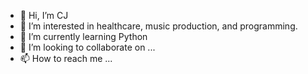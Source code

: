 - 👋 Hi, I’m CJ
- 👀 I’m interested in healthcare, music production, and programming. 
- 🌱 I’m currently learning Python
- 💞️ I’m looking to collaborate on ...
- 📫 How to reach me ...

<!---
cjwalker2294/cjwalker2294 is a ✨ special ✨ repository because its `README.md` (this file) appears on your GitHub profile.
You can click the Preview link to take a look at your changes.
--->
